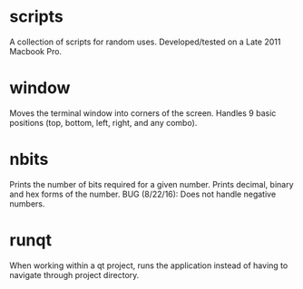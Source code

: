 # scripts

A collection of scripts for random uses.
Developed/tested on a Late 2011 Macbook Pro.

# window
Moves the terminal window into corners of the screen. Handles 9
basic positions (top, bottom, left, right, and any combo).

# nbits
Prints the number of bits required for a given number. Prints 
decimal, binary and hex forms of the number. 
BUG (8/22/16): Does not handle negative numbers.

# runqt
When working within a qt project, runs the application instead
of having to navigate through project directory. 
